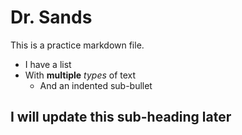 # Dr. Sands
This is a practice markdown file.
- I have a list
- With **multiple** *types* of text
    - And an indented sub-bullet

## I will update this sub-heading later